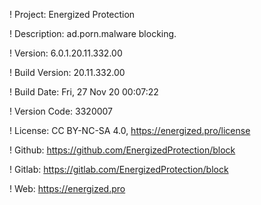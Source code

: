 ! Project: Energized Protection

! Description: ad.porn.malware blocking.

! Version: 6.0.1.20.11.332.00

! Build Version: 20.11.332.00

! Build Date: Fri, 27 Nov 20 00:07:22

! Version Code: 3320007

! License: CC BY-NC-SA 4.0, https://energized.pro/license

! Github: https://github.com/EnergizedProtection/block

! Gitlab: https://gitlab.com/EnergizedProtection/block


! Web: https://energized.pro
